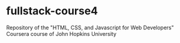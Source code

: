 # fullstack-course4
Repository of the "HTML, CSS, and Javascript for Web Developers" Coursera course of John Hopkins University

